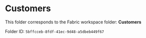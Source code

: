# Customers

This folder corresponds to the Fabric workspace folder: **Customers**

Folder ID: `5bffcceb-8fdf-41ec-9d48-a5dbeb449f67`
